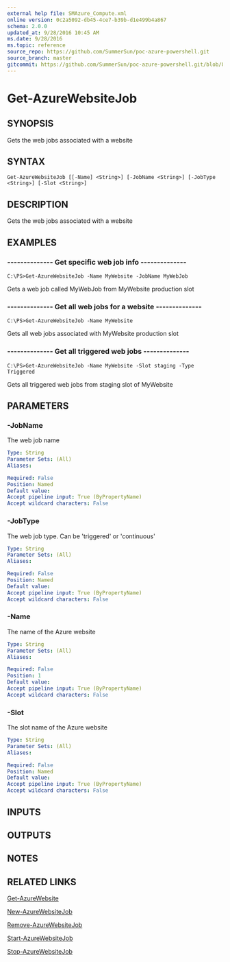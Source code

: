 ```yaml
---
external help file: SMAzure_Compute.xml
online version: 0c2a5092-db45-4ce7-b39b-d1e499b4a867
schema: 2.0.0
updated_at: 9/28/2016 10:45 AM
ms.date: 9/28/2016
ms.topic: reference
source_repo: https://github.com/SummerSun/poc-azure-powershell.git
source_branch: master
gitcommit: https://github.com/SummerSun/poc-azure-powershell.git/blob/8903b0f1daa01932ac5fa167f377736de2df6709/azureps-cmdlets-docs/Service%20Management/Compute%20Cmdlets/v1.0/Get-AzureWebsiteJob.md
---
```


# Get-AzureWebsiteJob
## SYNOPSIS
Gets the web jobs associated with a website

## SYNTAX

```
Get-AzureWebsiteJob [[-Name] <String>] [-JobName <String>] [-JobType <String>] [-Slot <String>]
```

## DESCRIPTION
Gets the web jobs associated with a website

## EXAMPLES

### --------------  Get specific web job info --------------
```
C:\PS>Get-AzureWebsiteJob -Name MyWebsite -JobName MyWebJob
```

Gets a web job called MyWebJob from MyWebsite production slot

### --------------  Get all web jobs for a website --------------
```
C:\PS>Get-AzureWebsiteJob -Name MyWebsite
```

Gets all web jobs associated with MyWebsite production slot

### --------------  Get all triggered web jobs --------------
```
C:\PS>Get-AzureWebsiteJob -Name MyWebsite -Slot staging -Type Triggered
```

Gets all triggered web jobs from staging slot of MyWebsite

## PARAMETERS

### -JobName
The web job name

```yaml
Type: String
Parameter Sets: (All)
Aliases: 

Required: False
Position: Named
Default value: 
Accept pipeline input: True (ByPropertyName)
Accept wildcard characters: False
```

### -JobType
The web job type.
Can be 'triggered' or 'continuous'

```yaml
Type: String
Parameter Sets: (All)
Aliases: 

Required: False
Position: Named
Default value: 
Accept pipeline input: True (ByPropertyName)
Accept wildcard characters: False
```

### -Name
The name of the Azure website

```yaml
Type: String
Parameter Sets: (All)
Aliases: 

Required: False
Position: 1
Default value: 
Accept pipeline input: True (ByPropertyName)
Accept wildcard characters: False
```

### -Slot
The slot name of the Azure website

```yaml
Type: String
Parameter Sets: (All)
Aliases: 

Required: False
Position: Named
Default value: 
Accept pipeline input: True (ByPropertyName)
Accept wildcard characters: False
```

## INPUTS

## OUTPUTS

## NOTES

## RELATED LINKS

[Get-AzureWebsite](0c2a5092-db45-4ce7-b39b-d1e499b4a867)

[New-AzureWebsiteJob](89c77daa-24fd-4b27-b624-3486fe642722)

[Remove-AzureWebsiteJob](e25091a2-2472-4674-978c-ec1522631bc1)

[Start-AzureWebsiteJob](33bc54a9-76a7-45cd-92d5-662e16354fa3)

[Stop-AzureWebsiteJob](9698753f-0bfc-4845-b74e-6c6bed38a430)


